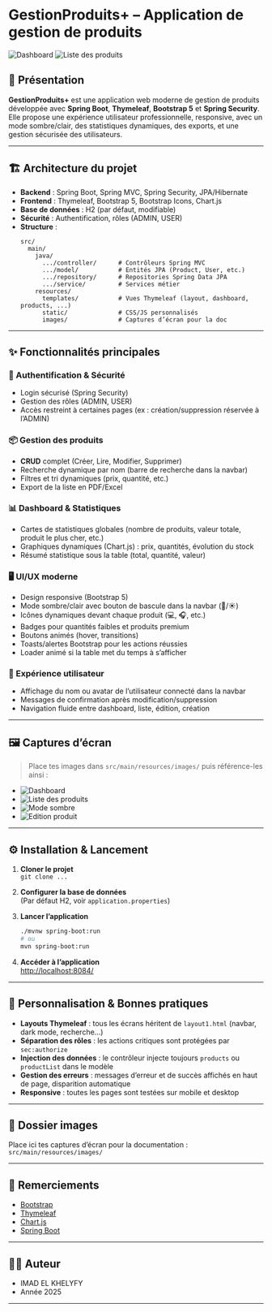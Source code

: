 # GestionProduits+ – Application de gestion de produits

![Dashboard]([https://github.com/IMADKHKHALIFI/Products-Management-System/raw/main/src/main/resources/images/dashboard.png](https://github.com/IMADKHKHALIFI/Products-Management-System/blob/main/src/main/resources/images/dashbord.png))
![Liste des produits]([https://github.com/IMADKHKHALIFI/Products-Management-System/raw/main/src/main/resources/images/index.png](https://github.com/IMADKHKHALIFI/Products-Management-System/blob/main/src/main/resources/images/index.png))


## 🚀 Présentation

**GestionProduits+** est une application web moderne de gestion de produits développée avec **Spring Boot**, **Thymeleaf**, **Bootstrap 5** et **Spring Security**.  
Elle propose une expérience utilisateur professionnelle, responsive, avec un mode sombre/clair, des statistiques dynamiques, des exports, et une gestion sécurisée des utilisateurs.

---

## 🏗️ Architecture du projet

- **Backend** : Spring Boot, Spring MVC, Spring Security, JPA/Hibernate
- **Frontend** : Thymeleaf, Bootstrap 5, Bootstrap Icons, Chart.js
- **Base de données** : H2 (par défaut, modifiable)
- **Sécurité** : Authentification, rôles (ADMIN, USER)
- **Structure** :
  ```
  src/
    main/
      java/
        .../controller/      # Contrôleurs Spring MVC
        .../model/           # Entités JPA (Product, User, etc.)
        .../repository/      # Repositories Spring Data JPA
        .../service/         # Services métier
      resources/
        templates/           # Vues Thymeleaf (layout, dashboard, products, ...)
        static/              # CSS/JS personnalisés
        images/              # Captures d’écran pour la doc
  ```

---

## ✨ Fonctionnalités principales

### 🔑 Authentification & Sécurité
- Login sécurisé (Spring Security)
- Gestion des rôles (ADMIN, USER)
- Accès restreint à certaines pages (ex : création/suppression réservée à l’ADMIN)

### 📦 Gestion des produits
- **CRUD** complet (Créer, Lire, Modifier, Supprimer)
- Recherche dynamique par nom (barre de recherche dans la navbar)
- Filtres et tri dynamiques (prix, quantité, etc.)
- Export de la liste en PDF/Excel

### 📊 Dashboard & Statistiques
- Cartes de statistiques globales (nombre de produits, valeur totale, produit le plus cher, etc.)
- Graphiques dynamiques (Chart.js) : prix, quantités, évolution du stock
- Résumé statistique sous la table (total, quantité, valeur)

### 🖥️ UI/UX moderne
- Design responsive (Bootstrap 5)
- Mode sombre/clair avec bouton de bascule dans la navbar (🌙/☀️)
- Icônes dynamiques devant chaque produit (💻, 🎧, etc.)
- Badges pour quantités faibles et produits premium
- Boutons animés (hover, transitions)
- Toasts/alertes Bootstrap pour les actions réussies
- Loader animé si la table met du temps à s’afficher

### 👤 Expérience utilisateur
- Affichage du nom ou avatar de l’utilisateur connecté dans la navbar
- Messages de confirmation après modification/suppression
- Navigation fluide entre dashboard, liste, édition, création

---

## 🖼️ Captures d’écran

> Place tes images dans `src/main/resources/images/` puis référence-les ainsi :

- ![Dashboard](src/main/resources/images/dashboard.png)
- ![Liste des produits](src/main/resources/images/products-list.png)
- ![Mode sombre](src/main/resources/images/dark-mode.png)
- ![Edition produit](src/main/resources/images/edit-product.png)

---

## ⚙️ Installation & Lancement

1. **Cloner le projet**  
   `git clone ...`

2. **Configurer la base de données**  
   (Par défaut H2, voir `application.properties`)

3. **Lancer l’application**  
   ```bash
   ./mvnw spring-boot:run
   # ou
   mvn spring-boot:run
   ```

4. **Accéder à l’application**  
   [http://localhost:8084/](http://localhost:8084/)

---

## 📝 Personnalisation & Bonnes pratiques

- **Layouts Thymeleaf** : tous les écrans héritent de `layout1.html` (navbar, dark mode, recherche…)
- **Séparation des rôles** : les actions critiques sont protégées par `sec:authorize`
- **Injection des données** : le contrôleur injecte toujours `products` ou `productList` dans le modèle
- **Gestion des erreurs** : messages d’erreur et de succès affichés en haut de page, disparition automatique
- **Responsive** : toutes les pages sont testées sur mobile et desktop

---

## 📂 Dossier images

Place ici tes captures d’écran pour la documentation :  
`src/main/resources/images/`

---

## 🙏 Remerciements

- [Bootstrap](https://getbootstrap.com/)
- [Thymeleaf](https://www.thymeleaf.org/)
- [Chart.js](https://www.chartjs.org/)
- [Spring Boot](https://spring.io/projects/spring-boot)

---

## 🧑‍💻 Auteur

- IMAD EL KHELYFY
- Année 2025

---
